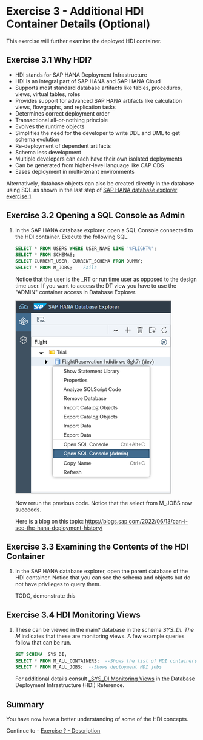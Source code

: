 # Exercise 3 - Additional HDI Container Details (Optional)

This exercise will further examine the deployed HDI container.  

## Exercise 3.1 Why HDI?

- HDI stands for SAP HANA Deployment Infrastructure
- HDI is an integral part of SAP HANA and SAP HANA Cloud
- Supports most standard database artifacts like tables, procedures, views, virtual tables, roles
- Provides support for advanced SAP HANA artifacts like calculation views, flowgraphs, and replication tasks
- Determines correct deployment order
- Transactional all-or-nothing principle
- Evolves the runtime objects
- Simplifies the need for the developer to write DDL and DML to get schema evolution
- Re-deployment of dependent artifacts
- Schema less development
- Multiple developers can each have their own isolated deployments
- Can be generated from higher-level language like CAP CDS
- Eases deployment in multi-tenant environments

Alternatively, database objects can also be created directly in the database using SQL as shown in the last step of [SAP HANA database explorer exercise 1](../database_explorer/README.md).

## Exercise 3.2 Opening a SQL Console as Admin

1.  In the SAP HANA database explorer, open a SQL Console connected to the HDI container.  Execute the following SQL.

    ```SQL
    SELECT * FROM USERS WHERE USER_NAME LIKE '%FLIGHT%';
    SELECT * FROM SCHEMAS;
    SELECT CURRENT_USER, CURRENT_SCHEMA FROM DUMMY;
    SELECT * FROM M_JOBS;  --Fails 
    ```
    
    Notice that the user is the _RT or run time user as opposed to the design time user.
    If you want to access the DT view you have to use the "ADMIN" container access in Database Explorer.

    ![](images/open-admin.png)

    Now rerun the previous code.  Notice that the select from M_JOBS now succeeds.

    Here is a blog on this topic:
    https://blogs.sap.com/2022/06/13/can-i-see-the-hana-deployment-history/


## Exercise 3.3 Examining the Contents of the HDI Container

1.  In the SAP HANA database explorer, open the parent database of the HDI container.  Notice that you can see the schema and objects but do not have privileges to query them.

    TODO, demonstrate this

## Exercise 3.4 HDI Monitoring Views

1. These can be viewed in the main? database in the schema _SYS_DI.  The M_ indicates that these are monitoring views.  A few example queries follow that can be run.

    ```SQL
    SET SCHEMA _SYS_DI;
    SELECT * FROM M_ALL_CONTAINERS;  --Shows the list of HDI containers in the database
    SELECT * FROM M_ALL_JOBS;  --Shows deployment HDI jobs
    ```

    For additional details consult [_SYS_DI Monitoring Views](https://help.sap.com/docs/HANA_CLOUD_DATABASE/c2cc2e43458d4abda6788049c58143dc/78e1657f43f04741b9c2b161632e4fe5.html) in the Database Deployment Infrastructure (HDI) Reference.


## Summary

You have now have a better understanding of some of the HDI concepts.

Continue to - [Exercise ? - Description](../ex?/README.md)

